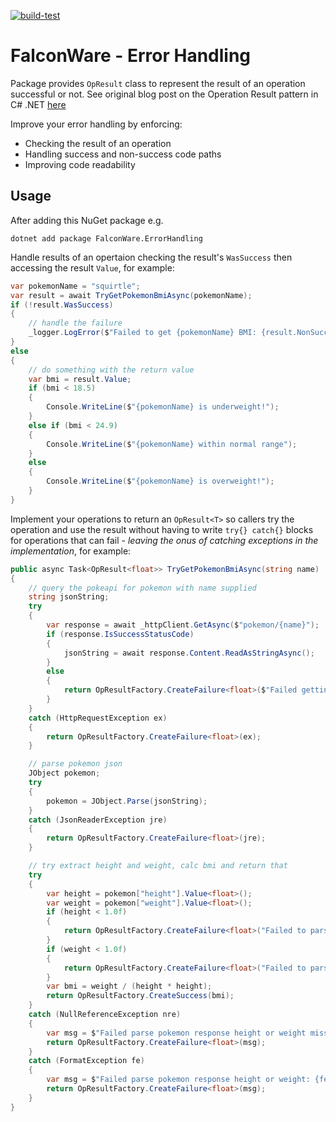 [![build-test](https://github.com/markmnl/opresult/actions/workflows/build-test.yml/badge.svg)](https://github.com/markmnl/opresult/actions/workflows/build-test.yml)

# FalconWare - Error Handling

Package provides `OpResult` class to represent the result of an operation successful or not. See original blog post on the Operation Result pattern in C# .NET [here](https://www.codeproject.com/Articles/1022462/Error-Handling-in-SOLID-Csharp-NET-The-Operation-R)

Improve your error handling by enforcing:

* Checking the result of an operation
* Handling success and non-success code paths
* Improving code readability

## Usage

After adding this NuGet package e.g.

```
dotnet add package FalconWare.ErrorHandling
```

Handle results of an opertaion checking the result's `WasSuccess` then accessing the result `Value`, for example:

```C#
var pokemonName = "squirtle";
var result = await TryGetPokemonBmiAsync(pokemonName);
if (!result.WasSuccess)
{
    // handle the failure
    _logger.LogError($"Failed to get {pokemonName} BMI: {result.NonSuccessMessage}");
}
else
{
    // do something with the return value
    var bmi = result.Value;
    if (bmi < 18.5)
    {
        Console.WriteLine($"{pokemonName} is underweight!");
    }
    else if (bmi < 24.9)
    {
        Console.WriteLine($"{pokemonName} within normal range");
    }
    else
    {
        Console.WriteLine($"{pokemonName} is overweight!");        
    }
}
```

Implement your operations to return an `OpResult<T>` so callers try the operation and use the result without having to write `try{} catch{}` blocks for operations that can fail - _leaving the onus of catching exceptions in the implementation_, for example:

```C#
public async Task<OpResult<float>> TryGetPokemonBmiAsync(string name)
{
    // query the pokeapi for pokemon with name supplied
    string jsonString;
    try
    {
        var response = await _httpClient.GetAsync($"pokemon/{name}");
        if (response.IsSuccessStatusCode)
        {
            jsonString = await response.Content.ReadAsStringAsync();
        }
        else
        {
            return OpResultFactory.CreateFailure<float>($"Failed getting pokemon '{name}', HTTP status code: {response.StatusCode}");
        }
    }
    catch (HttpRequestException ex) 
    {
        return OpResultFactory.CreateFailure<float>(ex);
    }

    // parse pokemon json
    JObject pokemon;
    try
    {
        pokemon = JObject.Parse(jsonString);
    }
    catch (JsonReaderException jre)
    {
        return OpResultFactory.CreateFailure<float>(jre);
    }

    // try extract height and weight, calc bmi and return that
    try
    {
        var height = pokemon["height"].Value<float>();
        var weight = pokemon["weight"].Value<float>();
        if (height < 1.0f)
        {
            return OpResultFactory.CreateFailure<float>("Failed to parse pokemon - height cannot be less than 1");
        }
        if (weight < 1.0f)
        {
            return OpResultFactory.CreateFailure<float>("Failed to parse pokemon - weight cannot be less than 1");
        }
        var bmi = weight / (height * height);
        return OpResultFactory.CreateSuccess(bmi);
    }
    catch (NullReferenceException nre)
    {
        var msg = $"Failed parse pokemon response height or weight missing: {nre.Message}";
        return OpResultFactory.CreateFailure<float>(msg);
    }
    catch (FormatException fe) 
    {
        var msg = $"Failed parse pokemon response height or weight: {fe.Message}";
        return OpResultFactory.CreateFailure<float>(msg);
    }
}
```

